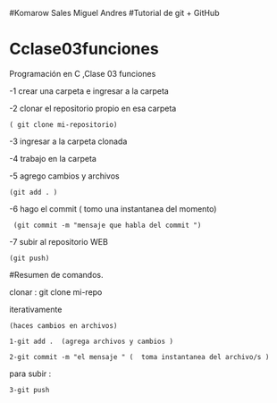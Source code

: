 #Komarow Sales Miguel Andres
#Tutorial de git + GitHub
# Cclase03funciones
Programación en C ,Clase 03  funciones

  -1 crear una carpeta e ingresar a la carpeta

  -2 clonar el repositorio propio en esa carpeta

    ( git clone mi-repositorio)

  -3 ingresar a la carpeta clonada

  -4 trabajo en la carpeta

  -5 agrego cambios y archivos

    (git add . )

  -6 hago el commit ( tomo una instantanea del momento)

     (git commit -m "mensaje que habla del commit ")

  -7 subir al repositorio WEB

    (git push)




#Resumen de comandos.

 clonar : git clone mi-repo


 iterativamente

 	(haces cambios en archivos)

 	1-git add .  (agrega archivos y cambios )

 	2-git commit -m "el mensaje " (  toma instantanea del archivo/s )


para subir :

 	3-git push
